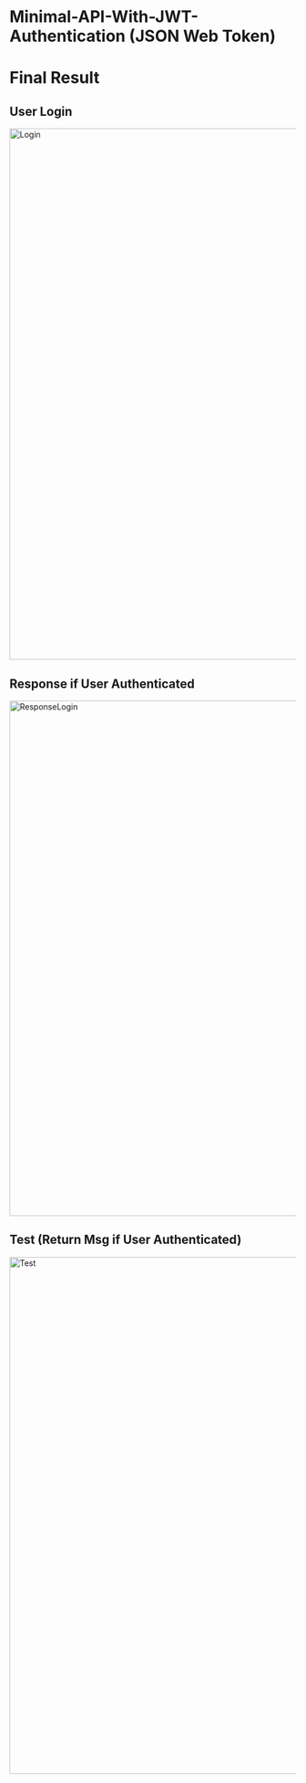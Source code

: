 # Minimal-API-With-JWT-Authentication (JSON Web Token) 
# Final Result
## User Login
<img width="932" alt="Login" src="https://github.com/Leen-odeh3/Minimal-API-With-JWT-Authentication/assets/123558998/3c6f6a96-4c32-4da2-acfe-af23f1d36bc9">

## Response if User Authenticated
<img width="904" alt="ResponseLogin" src="https://github.com/Leen-odeh3/Minimal-API-With-JWT-Authentication/assets/123558998/6e41ca14-5d33-4d55-bd7f-a3c04280da6a">

## Test (Return Msg if User Authenticated)
<img width="907" alt="Test" src="https://github.com/Leen-odeh3/Minimal-API-With-JWT-Authentication/assets/123558998/6adf177c-b5ca-4ac0-ba6e-823e769d647c">
